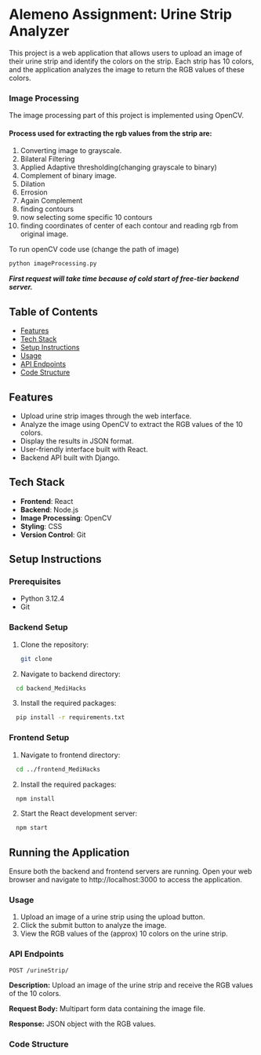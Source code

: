 
# Alemeno Assignment: Urine Strip Analyzer

This project is a web application that allows users to upload an image of their urine strip and identify the colors on the strip. Each strip has 10 colors, and the application analyzes the image to return the RGB values of these colors.


### Image Processing
The image processing part of this project is implemented using OpenCV.
#### Process used for extracting the rgb values from the strip are:
1. Converting image to grayscale.
2. Bilateral Filtering
3. Applied Adaptive thresholding(changing grayscale to binary)
4. Complement of binary image.
5. Dilation
6. Errosion
7. Again Complement
8. finding contours
9. now selecting some specific 10 contours
10. finding coordinates of center of each contour and reading rgb from original image.

To run openCV code use (change the path of image)
```bash
python imageProcessing.py
```


***First request will take time because of cold start of free-tier backend server.***


## Table of Contents

- [Features](#features)
- [Tech Stack](#tech-stack)
- [Setup Instructions](#setup-instructions)
- [Usage](#usage)
- [API Endpoints](#api-endpoints)
- [Code Structure](#code-structure)



## Features

- Upload urine strip images through the web interface.
- Analyze the image using OpenCV to extract the RGB values of the 10 colors.
- Display the results in JSON format.
- User-friendly interface built with React.
- Backend API built with Django.



## Tech Stack

- **Frontend**: React
- **Backend**: Node.js
- **Image Processing**: OpenCV
- **Styling**: CSS
- **Version Control**: Git



## Setup Instructions


### Prerequisites

- Python 3.12.4
- Git


### Backend Setup

1. Clone the repository:
   ```bash
   git clone 
   ```

2. Navigate to backend directory:
  ```bash
    cd backend_MediHacks
  ```

3. Install the required packages:
  ```bash
    pip install -r requirements.txt
  ```




### Frontend Setup

1. Navigate to frontend directory:
  ```bash
    cd ../frontend_MediHacks
  ```

2. Install the required packages:
  ```bash
    npm install
  ```

2. Start the React development server:
  ```bash
    npm start
  ```

## Running the Application
Ensure both the backend and frontend servers are running.
Open your web browser and navigate to http://localhost:3000 to access the application.

### Usage
1. Upload an image of a urine strip using the upload button.
2. Click the submit button to analyze the image.
3. View the RGB values of the (approx) 10 colors on the urine strip.

### API Endpoints
`POST /urineStrip/`

**Description:** Upload an image of the urine strip and receive the RGB values of the 10 colors.

**Request Body:** Multipart form data containing the image file.

**Response:** JSON object with the RGB values.

### Code Structure


